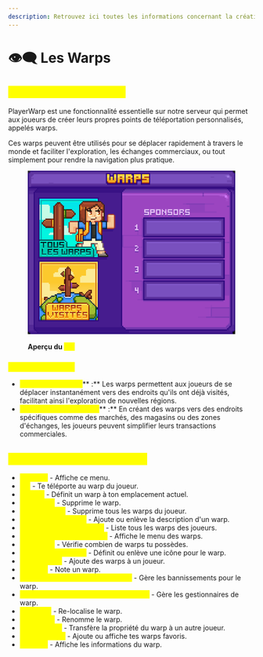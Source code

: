 ```yaml
---
description: Retrouvez ici toutes les informations concernant la création de playerwarp
---
```


# 👁️‍🗨️ Les Warps

## <mark style="color:yellow;">Informations Générales</mark>

PlayerWarp est une fonctionnalité essentielle sur notre serveur qui permet aux joueurs de créer leurs propres points de téléportation personnalisés, appelés warps.&#x20;

Ces warps peuvent être utilisés pour se déplacer rapidement à travers le monde et faciliter l'exploration, les échanges commerciaux, ou tout simplement pour rendre la navigation plus pratique.

<figure><img src="../../.gitbook/assets/image (2) (1).png" alt=""><figcaption><p><strong>Aperçu du </strong><mark style="color:yellow;"><strong><code>/pw</code></strong></mark></p></figcaption></figure>

### <mark style="color:yellow;">Utilité des Warps</mark>

* <mark style="color:yellow;">**Exploration Rapide**</mark>** :** Les warps permettent aux joueurs de se déplacer instantanément vers des endroits qu'ils ont déjà visités, facilitant ainsi l'exploration de nouvelles régions.
* <mark style="color:yellow;">**Commerce et Échanges**</mark>** :** En créant des warps vers des endroits spécifiques comme des marchés, des magasins ou des zones d'échanges, les joueurs peuvent simplifier leurs transactions commerciales.

## <mark style="color:yellow;">Commandes de PlayerWarp</mark>

* <mark style="color:yellow;">**`/pw help`**</mark> - Affiche ce menu.&#x20;
* <mark style="color:yellow;">**`/pw`**</mark> - Te téléporte au warp du joueur.&#x20;
* <mark style="color:yellow;">**`/pw set`**</mark> - Définit un warp à ton emplacement actuel.&#x20;
* <mark style="color:yellow;">**`/pw remove`**</mark> - Supprime le warp.&#x20;
* <mark style="color:yellow;">**`/pw removeall`**</mark> - Supprime tous les warps du joueur.&#x20;
* <mark style="color:yellow;">**`/pw desc set/remove`**</mark> - Ajoute ou enlève la description d'un warp.&#x20;
* <mark style="color:yellow;">**`/pw list [page] [player]`**</mark> - Liste tous les warps des joueurs.&#x20;
* <mark style="color:yellow;">**`/pw open [menu] [options]`**</mark> - Affiche le menu des warps.&#x20;
* <mark style="color:yellow;">**`/pw amount`**</mark> - Vérifie combien de warps tu possèdes.&#x20;
* <mark style="color:yellow;">**`/pw icon set/remove`**</mark> - Définit ou enlève une icône pour le warp.&#x20;
* <mark style="color:yellow;">**`/pw addwarps`**</mark> - Ajoute des warps à un joueur.&#x20;
* <mark style="color:yellow;">**`/pw rate`**</mark> - Note un warp.&#x20;
* <mark style="color:yellow;">**`/pw ban set/remove/list [player]`**</mark> - Gère les bannissements pour le warp.&#x20;
* <mark style="color:yellow;">**`/pw managers set/remove/list [player]`**</mark> - Gère les gestionnaires de warp.&#x20;
* <mark style="color:yellow;">**`/pw reset`**</mark> - Re-localise le warp.&#x20;
* <mark style="color:yellow;">**`/pw rename`**</mark> - Renomme le warp.&#x20;
* <mark style="color:yellow;">**`/pw setowner`**</mark> - Transfère la propriété du warp à un autre joueur.&#x20;
* <mark style="color:yellow;">**`/pw favourite`**</mark> - Ajoute ou affiche tes warps favoris.&#x20;
* <mark style="color:yellow;">**`/pw info`**</mark> - Affiche les informations du warp.
